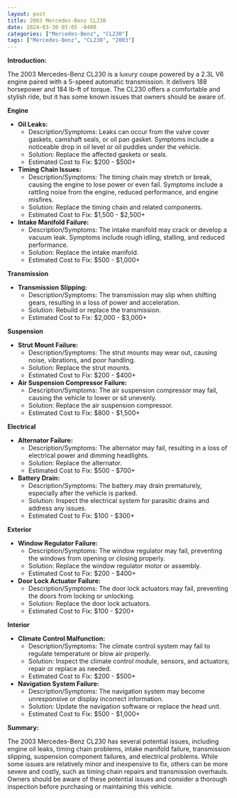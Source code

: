 ```yaml
---
layout: post
title: 2003 Mercedes-Benz CL230
date: 2024-03-30 05:05 -0400
categories: ["Mercedes-Benz", "CL230"]
tags: ["Mercedes-Benz", "CL230", "2003"]
---
```

**Introduction:**

The 2003 Mercedes-Benz CL230 is a luxury coupe powered by a 2.3L V6 engine paired with a 5-speed automatic transmission. It delivers 188 horsepower and 184 lb-ft of torque. The CL230 offers a comfortable and stylish ride, but it has some known issues that owners should be aware of.

**Engine**

- **Oil Leaks:**
  - Description/Symptoms: Leaks can occur from the valve cover gaskets, camshaft seals, or oil pan gasket. Symptoms include a noticeable drop in oil level or oil puddles under the vehicle.
  - Solution: Replace the affected gaskets or seals.
  - Estimated Cost to Fix: $200 - $500+
- **Timing Chain Issues:**
  - Description/Symptoms: The timing chain may stretch or break, causing the engine to lose power or even fail. Symptoms include a rattling noise from the engine, reduced performance, and engine misfires.
  - Solution: Replace the timing chain and related components.
  - Estimated Cost to Fix: $1,500 - $2,500+
- **Intake Manifold Failure:**
  - Description/Symptoms: The intake manifold may crack or develop a vacuum leak. Symptoms include rough idling, stalling, and reduced performance.
  - Solution: Replace the intake manifold.
  - Estimated Cost to Fix: $500 - $1,000+

**Transmission**

- **Transmission Slipping:**
  - Description/Symptoms: The transmission may slip when shifting gears, resulting in a loss of power and acceleration.
  - Solution: Rebuild or replace the transmission.
  - Estimated Cost to Fix: $2,000 - $3,000+

**Suspension**

- **Strut Mount Failure:**
  - Description/Symptoms: The strut mounts may wear out, causing noise, vibrations, and poor handling.
  - Solution: Replace the strut mounts.
  - Estimated Cost to Fix: $200 - $400+
- **Air Suspension Compressor Failure:**
  - Description/Symptoms: The air suspension compressor may fail, causing the vehicle to lower or sit unevenly.
  - Solution: Replace the air suspension compressor.
  - Estimated Cost to Fix: $800 - $1,500+

**Electrical**

- **Alternator Failure:**
  - Description/Symptoms: The alternator may fail, resulting in a loss of electrical power and dimming headlights.
  - Solution: Replace the alternator.
  - Estimated Cost to Fix: $500 - $700+
- **Battery Drain:**
  - Description/Symptoms: The battery may drain prematurely, especially after the vehicle is parked.
  - Solution: Inspect the electrical system for parasitic drains and address any issues.
  - Estimated Cost to Fix: $100 - $300+

**Exterior**

- **Window Regulator Failure:**
  - Description/Symptoms: The window regulator may fail, preventing the windows from opening or closing properly.
  - Solution: Replace the window regulator motor or assembly.
  - Estimated Cost to Fix: $200 - $400+
- **Door Lock Actuator Failure:**
  - Description/Symptoms: The door lock actuators may fail, preventing the doors from locking or unlocking.
  - Solution: Replace the door lock actuators.
  - Estimated Cost to Fix: $100 - $200+

**Interior**

- **Climate Control Malfunction:**
  - Description/Symptoms: The climate control system may fail to regulate temperature or blow air properly.
  - Solution: Inspect the climate control module, sensors, and actuators; repair or replace as needed.
  - Estimated Cost to Fix: $200 - $500+
- **Navigation System Failure:**
  - Description/Symptoms: The navigation system may become unresponsive or display incorrect information.
  - Solution: Update the navigation software or replace the head unit.
  - Estimated Cost to Fix: $500 - $1,000+

**Summary:**

The 2003 Mercedes-Benz CL230 has several potential issues, including engine oil leaks, timing chain problems, intake manifold failure, transmission slipping, suspension component failures, and electrical problems. While some issues are relatively minor and inexpensive to fix, others can be more severe and costly, such as timing chain repairs and transmission overhauls. Owners should be aware of these potential issues and consider a thorough inspection before purchasing or maintaining this vehicle.
